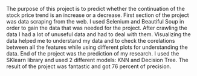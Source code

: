 The purpose of this project is to predict whether the continuation of the stock price trend is an increase or a decrease.
First section of the project was data scraping from the web. I used Selenium and Beautiful Soup in order to gain the data that was needed for the project.
After crawling the data I had a lot of unuseful data and had to deal with them.
Visualizing the data helped me to understand my data and to check the corelations between all the features while using different plots for understanding the data.
End of the project was the prediction of my research. I used the SKlearn library and used 2 different models: KNN and Decision Tree. The result of the project was fantastic and got 76 percent of precision.
